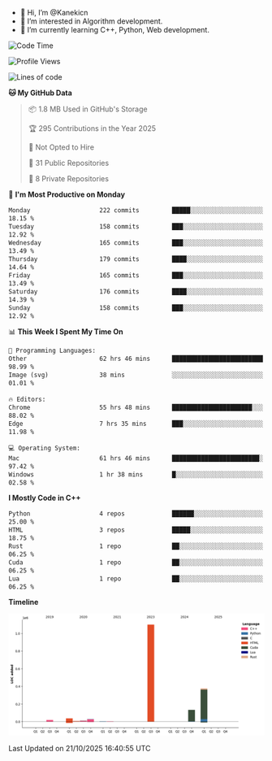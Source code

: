 - 👋 Hi, I’m @Kanekicn
- 👀 I’m interested in Algorithm development.
- 🌱 I’m currently learning C++, Python, Web development.

<!---
cotecsz/cotecsz is a ✨ special ✨ repository because its `README.md` (this file) appears on your GitHub profile.
You can click the Preview link to take a look at your changes.
--->

<!--START_SECTION:waka-->
![Code Time](http://img.shields.io/badge/Code%20Time-4%2C741%20hrs%2019%20mins-blue)

![Profile Views](http://img.shields.io/badge/Profile%20Views-0-blue)

![Lines of code](https://img.shields.io/badge/From%20Hello%20World%20I%27ve%20Written-1.7%20million%20lines%20of%20code-blue)

**🐱 My GitHub Data** 

> 📦 1.8 MB Used in GitHub's Storage 
 > 
> 🏆 295 Contributions in the Year 2025
 > 
> 🚫 Not Opted to Hire
 > 
> 📜 31 Public Repositories 
 > 
> 🔑 8 Private Repositories 
 > 
📅 **I'm Most Productive on Monday** 

```text
Monday                   222 commits         █████░░░░░░░░░░░░░░░░░░░░   18.15 % 
Tuesday                  158 commits         ███░░░░░░░░░░░░░░░░░░░░░░   12.92 % 
Wednesday                165 commits         ███░░░░░░░░░░░░░░░░░░░░░░   13.49 % 
Thursday                 179 commits         ████░░░░░░░░░░░░░░░░░░░░░   14.64 % 
Friday                   165 commits         ███░░░░░░░░░░░░░░░░░░░░░░   13.49 % 
Saturday                 176 commits         ████░░░░░░░░░░░░░░░░░░░░░   14.39 % 
Sunday                   158 commits         ███░░░░░░░░░░░░░░░░░░░░░░   12.92 % 
```


📊 **This Week I Spent My Time On** 

```text
💬 Programming Languages: 
Other                    62 hrs 46 mins      █████████████████████████   98.99 % 
Image (svg)              38 mins             ░░░░░░░░░░░░░░░░░░░░░░░░░   01.01 % 

🔥 Editors: 
Chrome                   55 hrs 48 mins      ██████████████████████░░░   88.02 % 
Edge                     7 hrs 35 mins       ███░░░░░░░░░░░░░░░░░░░░░░   11.98 % 

💻 Operating System: 
Mac                      61 hrs 46 mins      ████████████████████████░   97.42 % 
Windows                  1 hr 38 mins        █░░░░░░░░░░░░░░░░░░░░░░░░   02.58 % 
```

**I Mostly Code in C++** 

```text
Python                   4 repos             ██████░░░░░░░░░░░░░░░░░░░   25.00 % 
HTML                     3 repos             █████░░░░░░░░░░░░░░░░░░░░   18.75 % 
Rust                     1 repo              ██░░░░░░░░░░░░░░░░░░░░░░░   06.25 % 
Cuda                     1 repo              ██░░░░░░░░░░░░░░░░░░░░░░░   06.25 % 
Lua                      1 repo              ██░░░░░░░░░░░░░░░░░░░░░░░   06.25 % 
```



**Timeline**

![Lines of Code chart](https://raw.githubusercontent.com/Kanekicn/Kanekicn/master/assets/bar_graph.png)


 Last Updated on 21/10/2025 16:40:55 UTC
<!--END_SECTION:waka-->

